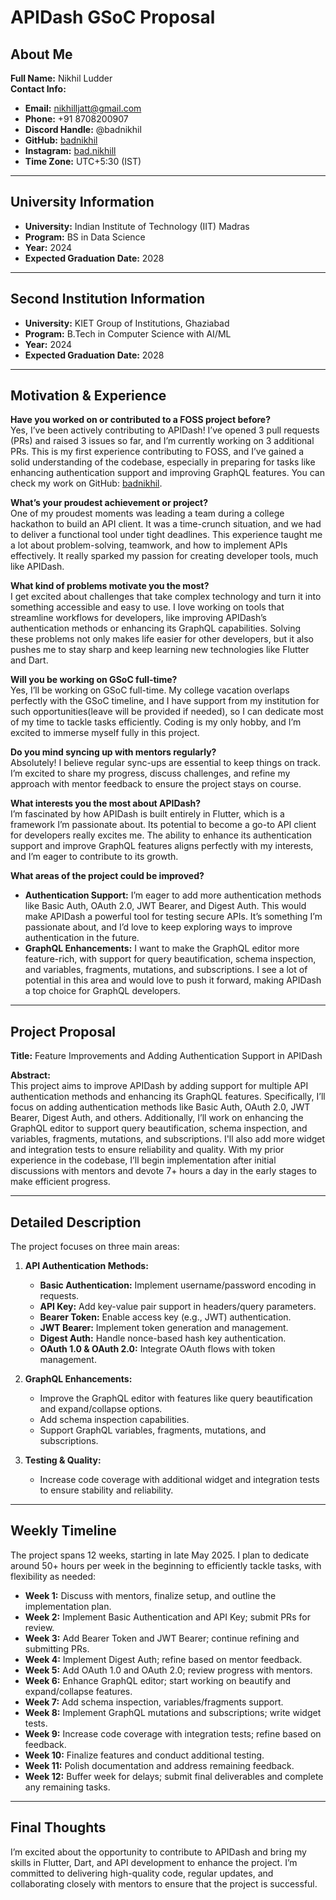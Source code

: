 # APIDash GSoC Proposal

## About Me

**Full Name:** Nikhil Ludder  
**Contact Info:**  
- **Email:** nikhilljatt@gmail.com  
- **Phone:** +91 8708200907  
- **Discord Handle:** @badnikhil  
- **GitHub:** [badnikhil](https://github.com/badnikhil)  
- **Instagram:** [bad.nikhill](https://www.instagram.com/bad.nikhill/)  
- **Time Zone:** UTC+5:30 (IST)

---

## University Information

- **University:** Indian Institute of Technology (IIT) Madras  
- **Program:** BS in Data Science  
- **Year:** 2024  
- **Expected Graduation Date:** 2028

---

## Second Institution Information

- **University:** KIET Group of Institutions, Ghaziabad  
- **Program:** B.Tech in Computer Science with AI/ML  
- **Year:** 2024  
- **Expected Graduation Date:** 2028

---

## Motivation & Experience

**Have you worked on or contributed to a FOSS project before?**  
Yes, I’ve been actively contributing to APIDash! I’ve opened 3 pull requests (PRs) and raised 3 issues so far, and I’m currently working on 3 additional PRs. This is my first experience contributing to FOSS, and I’ve gained a solid understanding of the codebase, especially in preparing for tasks like enhancing authentication support and improving GraphQL features. You can check my work on GitHub: [badnikhil](https://github.com/badnikhil).

**What’s your proudest achievement or project?**  
One of my proudest moments was leading a team during a college hackathon to build an API client. It was a time-crunch situation, and we had to deliver a functional tool under tight deadlines. This experience taught me a lot about problem-solving, teamwork, and how to implement APIs effectively. It really sparked my passion for creating developer tools, much like APIDash.

**What kind of problems motivate you the most?**  
I get excited about challenges that take complex technology and turn it into something accessible and easy to use. I love working on tools that streamline workflows for developers, like improving APIDash’s authentication methods or enhancing its GraphQL capabilities. Solving these problems not only makes life easier for other developers, but it also pushes me to stay sharp and keep learning new technologies like Flutter and Dart.

**Will you be working on GSoC full-time?**  
Yes, I’ll be working on GSoC full-time. My college vacation overlaps perfectly with the GSoC timeline, and I have support from my institution for such opportunities(leave will be provided if needed), so I can dedicate most of my time to tackle tasks efficiently. Coding is my only hobby, and I’m excited to immerse myself fully in this project.

**Do you mind syncing up with mentors regularly?**  
Absolutely! I believe regular sync-ups are essential to keep things on track. I’m excited to share my progress, discuss challenges, and refine my approach with mentor feedback to ensure the project stays on course.

**What interests you the most about APIDash?**  
I’m fascinated by how APIDash is built entirely in Flutter, which is a framework I’m passionate about. Its potential to become a go-to API client for developers really excites me. The ability to enhance its authentication support and improve GraphQL features aligns perfectly with my interests, and I’m eager to contribute to its growth.

**What areas of the project could be improved?**  
- **Authentication Support:** I’m eager to add more authentication methods like Basic Auth, OAuth 2.0, JWT Bearer, and Digest Auth. This would make APIDash a powerful tool for testing secure APIs. It’s something I’m passionate about, and I’d love to keep exploring ways to improve authentication in the future.
- **GraphQL Enhancements:** I want to make the GraphQL editor more feature-rich, with support for query beautification, schema inspection, and variables, fragments, mutations, and subscriptions. I see a lot of potential in this area and would love to push it forward, making APIDash a top choice for GraphQL developers.

---

## Project Proposal

**Title:** Feature Improvements and Adding Authentication Support in APIDash

**Abstract:**  
This project aims to improve APIDash by adding support for multiple API authentication methods and enhancing its GraphQL features. Specifically, I’ll focus on adding authentication methods like Basic Auth, OAuth 2.0, JWT Bearer, Digest Auth, and others. Additionally, I’ll work on enhancing the GraphQL editor to support query beautification, schema inspection, and variables, fragments, mutations, and subscriptions. I'll also add more widget and integration tests to ensure reliability and quality. With my prior experience in the codebase, I’ll begin implementation after initial discussions with mentors and devote 7+ hours a day in the early stages to make efficient progress.

---

## Detailed Description

The project focuses on three main areas:

1. **API Authentication Methods:**
   - **Basic Authentication:** Implement username/password encoding in requests.
   - **API Key:** Add key-value pair support in headers/query parameters.
   - **Bearer Token:** Enable access key (e.g., JWT) authentication.
   - **JWT Bearer:** Implement token generation and management.
   - **Digest Auth:** Handle nonce-based hash key authentication.
   - **OAuth 1.0 & OAuth 2.0:** Integrate OAuth flows with token management.

2. **GraphQL Enhancements:**
   - Improve the GraphQL editor with features like query beautification and expand/collapse options.
   - Add schema inspection capabilities.
   - Support GraphQL variables, fragments, mutations, and subscriptions.

3. **Testing & Quality:**
   - Increase code coverage with additional widget and integration tests to ensure stability and reliability.

---

## Weekly Timeline

The project spans 12 weeks, starting in late May 2025. I plan to dedicate around 50+ hours per week in the beginning to efficiently tackle tasks, with flexibility as needed:

- **Week 1:** Discuss with mentors, finalize setup, and outline the implementation plan.
- **Week 2:** Implement Basic Authentication and API Key; submit PRs for review.
- **Week 3:** Add Bearer Token and JWT Bearer; continue refining and submitting PRs.
- **Week 4:** Implement Digest Auth; refine based on mentor feedback.
- **Week 5:** Add OAuth 1.0 and OAuth 2.0; review progress with mentors.
- **Week 6:** Enhance GraphQL editor; start working on beautify and expand/collapse features.
- **Week 7:** Add schema inspection, variables/fragments support.
- **Week 8:** Implement GraphQL mutations and subscriptions; write widget tests.
- **Week 9:** Increase code coverage with integration tests; refine based on feedback.
- **Week 10:** Finalize features and conduct additional testing.
- **Week 11:** Polish documentation and address remaining feedback.
- **Week 12:** Buffer week for delays; submit final deliverables and complete any remaining tasks.

---

## Final Thoughts

I’m excited about the opportunity to contribute to APIDash and bring my skills in Flutter, Dart, and API development to enhance the project. I’m committed to delivering high-quality code, regular updates, and collaborating closely with mentors to ensure that the project is successful.
